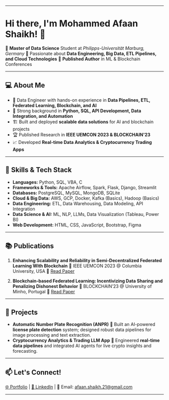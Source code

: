 
---

# Hi there, I'm Mohammed Afaan Shaikh! 👋

🔹 **Master of Data Science** Student at *Philipps-Universität Marburg, Germany*
🔹 Passionate about **Data Engineering, Big Data, ETL Pipelines, and Cloud Technologies**
🔹 **Published Author** in ML & Blockchain Conferences

---

## 💻 About Me

* 🚀 Data Engineer with hands-on experience in **Data Pipelines, ETL, Federated Learning, Blockchain, and AI**
* 🎯 Strong background in **Python, SQL, API Development, Data Integration, and Automation**
* 🏗️ Built and deployed **scalable data solutions** for AI and blockchain projects
* 🏆 Published Research in **IEEE UEMCON 2023 & BLOCKCHAIN'23**
* 📈 Developed **Real-time Data Analytics & Cryptocurrency Trading Apps**

---

## 🔨 Skills & Tech Stack

* **Languages:** Python, SQL, VBA, C
* **Frameworks & Tools:** Apache Airflow, Spark, Flask, Django, Streamlit
* **Databases:** PostgreSQL, MySQL, MongoDB, SQLite
* **Cloud & Big Data:** AWS, GCP, Docker, Kafka (Basics), Hadoop (Basics)
* **Data Engineering:** ETL, Data Warehousing, Data Modeling, API Integration
* **Data Science & AI:** ML, NLP, LLMs, Data Visualization (Tableau, Power BI)
* **Web Development:** HTML, CSS, JavaScript, Bootstrap, Figma

---

## 📚 Publications

1. **Enhancing Scalability and Reliability in Semi-Decentralized Federated Learning With Blockchain**
   📌 IEEE UEMCON 2023 @ Columbia University, USA
   🔗 [Read Paper](https://arxiv.org/ftp/arxiv/papers/2310/2310.19287.pdf)

2. **Blockchain-based Federated Learning: Incentivizing Data Sharing and Penalizing Dishonest Behavior**
   📌 BLOCKCHAIN’23 @ University of Minho, Portugal
   🔗 [Read Paper](https://arxiv.org/ftp/arxiv/papers/2307/2307.10492.pdf)

---

## 🚀 Projects

* **Automatic Number Plate Recognition (ANPR)**
  🔹 Built an AI-powered **license plate detection** system; designed robust data pipelines for image processing and text extraction.
* **Cryptocurrency Analytics & Trading LLM App**
  🔹 Engineered **real-time data pipelines** and integrated AI agents for live crypto insights and forecasting.

---

## 📫 Let's Connect!

[🌐 Portfolio](https://mohammedafaan.netlify.app/) | [💼 LinkedIn](https://linkedin.com/in/afaan-shaikh-467051165) | 📧 Email: [afaan.shaikh.21@gmail.com](mailto:afaan.shaikh.21@gmail.com)

---
